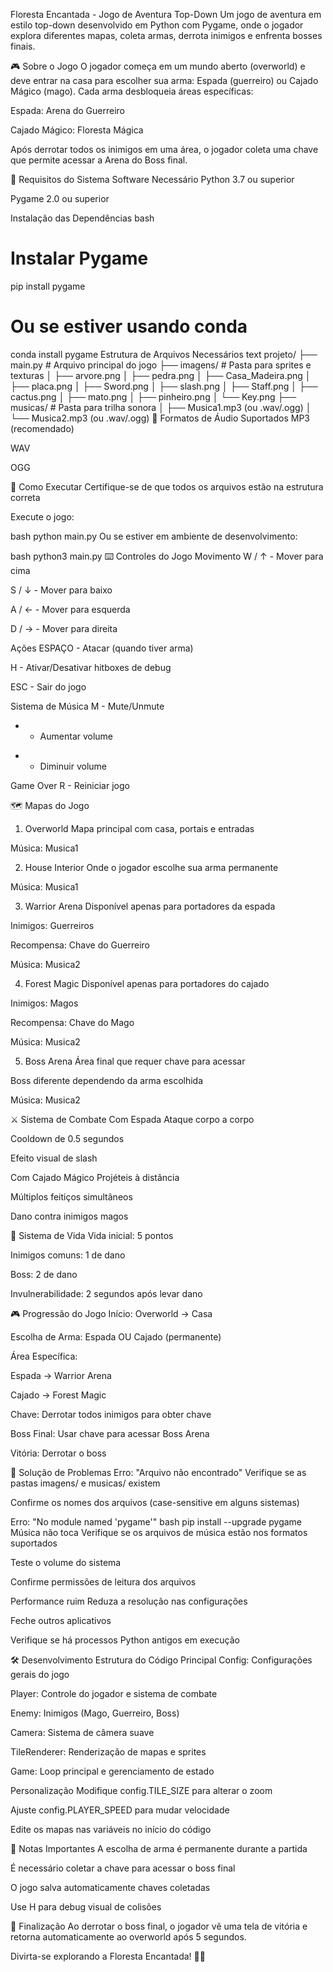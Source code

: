 Floresta Encantada - Jogo de Aventura Top-Down
Um jogo de aventura em estilo top-down desenvolvido em Python com Pygame, onde o jogador explora diferentes mapas, coleta armas, derrota inimigos e enfrenta bosses finais.

🎮 Sobre o Jogo
O jogador começa em um mundo aberto (overworld) e deve entrar na casa para escolher sua arma: Espada (guerreiro) ou Cajado Mágico (mago). Cada arma desbloqueia áreas específicas:

Espada: Arena do Guerreiro

Cajado Mágico: Floresta Mágica

Após derrotar todos os inimigos em uma área, o jogador coleta uma chave que permite acessar a Arena do Boss final.

🚀 Requisitos do Sistema
Software Necessário
Python 3.7 ou superior

Pygame 2.0 ou superior

Instalação das Dependências
bash
# Instalar Pygame
pip install pygame

# Ou se estiver usando conda
conda install pygame
Estrutura de Arquivos Necessários
text
projeto/
├── main.py                    # Arquivo principal do jogo
├── imagens/                  # Pasta para sprites e texturas
│   ├── arvore.png
│   ├── pedra.png
│   ├── Casa_Madeira.png
│   ├── placa.png
│   ├── Sword.png
│   ├── slash.png
│   ├── Staff.png
│   ├── cactus.png
│   ├── mato.png
│   ├── pinheiro.png
│   └── Key.png
├── musicas/                  # Pasta para trilha sonora
│   ├── Musica1.mp3 (ou .wav/.ogg)
│   └── Musica2.mp3 (ou .wav/.ogg)
🎵 Formatos de Áudio Suportados
MP3 (recomendado)

WAV

OGG

🎯 Como Executar
Certifique-se de que todos os arquivos estão na estrutura correta

Execute o jogo:

bash
python main.py
Ou se estiver em ambiente de desenvolvimento:

bash
python3 main.py
⌨️ Controles do Jogo
Movimento
W / ↑ - Mover para cima

S / ↓ - Mover para baixo

A / ← - Mover para esquerda

D / → - Mover para direita

Ações
ESPAÇO - Atacar (quando tiver arma)

H - Ativar/Desativar hitboxes de debug

ESC - Sair do jogo

Sistema de Música
M - Mute/Unmute

+ - Aumentar volume

- - Diminuir volume

Game Over
R - Reiniciar jogo

🗺️ Mapas do Jogo
1. Overworld
Mapa principal com casa, portais e entradas

Música: Musica1

2. House Interior
Onde o jogador escolhe sua arma permanente

Música: Musica1

3. Warrior Arena
Disponível apenas para portadores da espada

Inimigos: Guerreiros

Recompensa: Chave do Guerreiro

Música: Musica2

4. Forest Magic
Disponível apenas para portadores do cajado

Inimigos: Magos

Recompensa: Chave do Mago

Música: Musica2

5. Boss Arena
Área final que requer chave para acessar

Boss diferente dependendo da arma escolhida

Música: Musica2

⚔️ Sistema de Combate
Com Espada
Ataque corpo a corpo

Cooldown de 0.5 segundos

Efeito visual de slash

Com Cajado Mágico
Projéteis à distância

Múltiplos feitiços simultâneos

Dano contra inimigos magos

🏥 Sistema de Vida
Vida inicial: 5 pontos

Inimigos comuns: 1 de dano

Boss: 2 de dano

Invulnerabilidade: 2 segundos após levar dano

🎮 Progressão do Jogo
Início: Overworld → Casa

Escolha de Arma: Espada OU Cajado (permanente)

Área Específica:

Espada → Warrior Arena

Cajado → Forest Magic

Chave: Derrotar todos inimigos para obter chave

Boss Final: Usar chave para acessar Boss Arena

Vitória: Derrotar o boss

🐛 Solução de Problemas
Erro: "Arquivo não encontrado"
Verifique se as pastas imagens/ e musicas/ existem

Confirme os nomes dos arquivos (case-sensitive em alguns sistemas)

Erro: "No module named 'pygame'"
bash
pip install --upgrade pygame
Música não toca
Verifique se os arquivos de música estão nos formatos suportados

Teste o volume do sistema

Confirme permissões de leitura dos arquivos

Performance ruim
Reduza a resolução nas configurações

Feche outros aplicativos

Verifique se há processos Python antigos em execução

🛠️ Desenvolvimento
Estrutura do Código Principal
Config: Configurações gerais do jogo

Player: Controle do jogador e sistema de combate

Enemy: Inimigos (Mago, Guerreiro, Boss)

Camera: Sistema de câmera suave

TileRenderer: Renderização de mapas e sprites

Game: Loop principal e gerenciamento de estado

Personalização
Modifique config.TILE_SIZE para alterar o zoom

Ajuste config.PLAYER_SPEED para mudar velocidade

Edite os mapas nas variáveis no início do código

📝 Notas Importantes
A escolha de arma é permanente durante a partida

É necessário coletar a chave para acessar o boss final

O jogo salva automaticamente chaves coletadas

Use H para debug visual de colisões

🎊 Finalização
Ao derrotar o boss final, o jogador vê uma tela de vitória e retorna automaticamente ao overworld após 5 segundos.

Divirta-se explorando a Floresta Encantada! 🌳✨